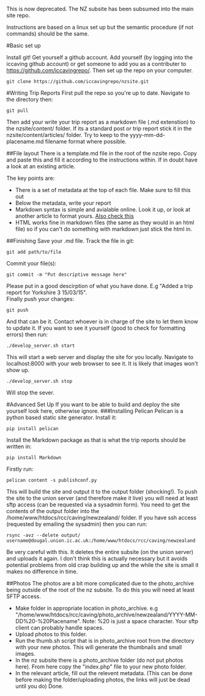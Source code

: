 This is now deprecated. The NZ subsite has been subsumed into the main site repo.

Instructions are based on a linux set up but the semantic procedure (if not commands) should be the same.

#Basic set up

Install git! Get yourself a github account. Add yourself (by logging into the iccaving github account) or get someone to add you as a contributer to https://github.com/iccavingrepo/.
Then set up the repo on your computer.

    git clone https://github.com/iccavingrepo/nzsite.git

#Writing Trip Reports
First pull the repo so you're up to date. Navigate to the directory then:

    git pull

Then add your write your trip report as a markdown file (.md extenstion) to the nzsite/content/ folder. If its a standard post or trip report stick it in the nzsite/content/articles/ folder. Try to keep to the yyyy-mm-dd-placename.md filename format where possible.

##File layout
There is a template.md file in the root of the nzsite repo. Copy and paste this and fill it according to the instructions within. If in doubt have a look at an existing article.  

The key points are:
* There is a set of metadata at the top of each file. Make sure to fill this out
* Below the metadata, write your report
* Markdown syntax is simple and avialable online. Look it up, or look at another article to format yours. [Also check this](https://help.github.com/articles/markdown-basics/)
* HTML works fine in markdown files (the same as they would in an html file) so if you can't do something with markdown just stick the html in.

##Finishing
Save your .md file. Track the file in git:

    git add path/to/file

Commit your file(s):

    git commit -m "Put descriptive message here"

Please put in a good descirption of what you have done. E.g "Added a trip report for Yorkshire 3 15/03/15".  
Finally push your changes:

    git push

And that can be it. Contact whoever is in charge of the site to let them know to update it. If you want to see it yourself (good to check for formatting errors) then run:

    ./develop_server.sh start
    
This will start a web server and display the site for you locally. Navigate to localhost:8000 with your web browser to see it. It is likely that images won't show up.

    ./develop_server.sh stop

Will stop the sever.

#Advanced Set Up
If you want to be able to build and deploy the site yourself look here, otherwise ignore.
###Installing Pelican
Pelican is a python based static site generator. Install it:

    pip install pelican

Install the Markdown package as that is what the trip reports should be written in:

    pip install Markdown

Firstly run:

    pelican content -s publishconf.py

This will build the site and output it to the output folder (shocking!). To push the site to the union server (and therefore make it live) you will need at least sftp access (can be requested via a sysadmin form). You need to get the contents of the output folder into the /home/www/htdocs/rcc/caving/newzealand/ folder. If you have ssh access (requested by emailing the sysadmin) then you can run:

    rsync -avz --delete output/ username@dougal.union.ic.ac.uk:/home/www/htdocs/rcc/caving/newzealand

Be very careful with this. It deletes the entire subsite (on the union server) and uploads it again. I don't think this is actually necessary but it avoids potential problems from old crap building up and the while the site is small it makes no difference in time.

##Photos
The photos are a bit more complicated due to the photo_archive being outside of the root of the nz subsite. To do this you will need at least SFTP access.
* Make folder in appropriate location in photo_archive. e.g "/home/www/htdocs/rcc/caving/photo_archive/newzealand/YYYY-MM-DD%20-%20Placename". Note: %20 is just a space character. Your sftp client can probably handle spaces.
* Upload photos to this folder.
* Run the thumb.sh script that is in photo_archive root from the directory with your new photos. This will generate the thumbnails and small images.
* In the nz subsite there is a photo_archive folder (do not put photos here). From here copy the "index.php" file to your new photo folder.
* In the relevant article, fill out the relevent metadata. (This can be done before making the folder/uploading photos, the links will just be dead until you do)
Done.
